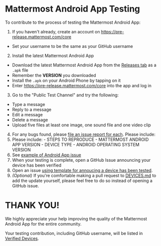# Mattermost Android App Testing

To contribute to the process of testing the Mattermost Android App: 

1. If you haven't already, create an account on https://pre-release.mattermost.com/core
  - Set your username to be the same as your GitHub username
2. Install the latest Mattermost Android App
  - Download the latest Mattermost Android App from the [Releases tab](https://github.com/mattermost/android/releases) as a `.apk` file
  - Remember the **VERSION** you downloaded
  - Install the `.apk` on your Android Phone by tapping on it 
  - Enter https://pre-release.mattermost.com/core into the app and log in
3. Go to the "Public Test Channel" and try the following: 
  - Type a message
  - Reply to a message
  - Edit a message
  - Delete a message
  - Upload five files at least one image, one sound file and one video clip 
4. For any bugs found, please [file an issue report for each](http://www.mattermost.org/filing-issues/). Please include: 
  1. Please include: 
    - STEPS TO REPRODUCE
    - MATTERMOST ANDROID APP VERSION
    - DEVICE TYPE 
    - ANDROID OPERATING SYSTEM VERSION 
  2. See [example of Android App issue](https://github.com/mattermost/platform/issues/2272)
5. When your testing is complete, open a GitHub Issue announcing your device has been verified
  1. Open an issue [using template for annoucing a device has been tested](https://github.com/mattermost/platform/issues/2275).
  2. _(Optional)_ If you're comfortable making a pull request to [DEVICES.md](DEVICES.md) to add the update yourself, please feel free to do so instead of opening a GitHub issue. 
  
# THANK YOU!
We highly appreciate your help improving the quality of the Mattermost Android App for the entire community. 

Your testing contribution, including GitHub username, will be listed in [Verified Devices](https://github.com/mattermost/android/blob/master/DEVICES.md).
  

